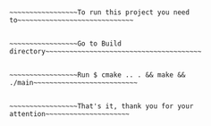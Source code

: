 ~~~~~~~~~~~~~~~~~Implemention of BinarySearchTree~~~~~~~~~~~~~~~~~~~~~~~~~~~~


~~~~~~~~~~~~~~~~~To run this project you need to~~~~~~~~~~~~~~~~~~~~~~~~~~~~~


~~~~~~~~~~~~~~~~~Go to Build directory~~~~~~~~~~~~~~~~~~~~~~~~~~~~~~~~~~~~~~~


~~~~~~~~~~~~~~~~~Run $ cmake .. . && make && ./main~~~~~~~~~~~~~~~~~~~~~~~~~~


~~~~~~~~~~~~~~~~~That's it, thank you for your attention~~~~~~~~~~~~~~~~~~~~~
